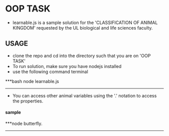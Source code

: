# OOP TASK
- learnable.js is a sample solution for the 'CLASSIFICATION OF ANIMAL KINGDOM' requested by the UL biological and life sciences faculty.

## USAGE
- clone the repo and cd into the directory such that you are on 'OOP TASK'
- To run solution, make sure you have nodejs installed
- use the following command terminal

***bash
node learnable.js
***

- You can access other animal variables using the '.' notation to access the properties.

#### sample

***node
butterfly.
***
